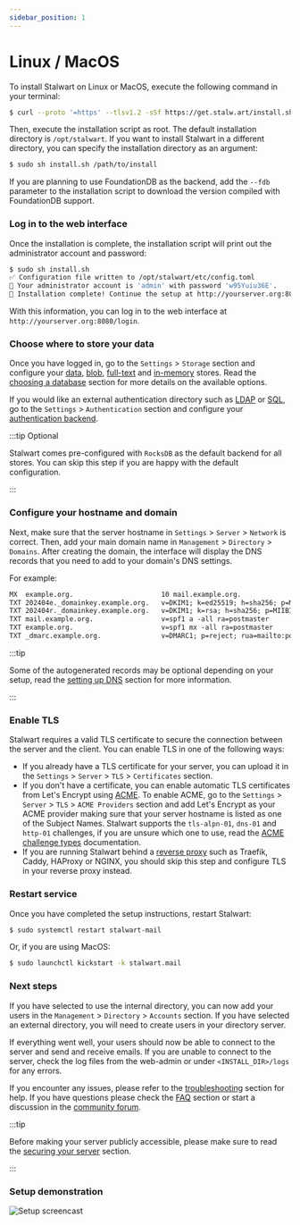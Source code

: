 ```yaml
---
sidebar_position: 1
---
```


# Linux / MacOS

To install Stalwart on Linux or MacOS, execute the following command in your terminal:

```bash
$ curl --proto '=https' --tlsv1.2 -sSf https://get.stalw.art/install.sh -o install.sh
```

Then, execute the installation script as root. The default installation directory is `/opt/stalwart`. If you want to install Stalwart in a different directory, you can specify the installation directory as an argument:

```bash
$ sudo sh install.sh /path/to/install
```

If you are planning to use FoundationDB as the backend, add the `--fdb` parameter to the installation script to download the version compiled with FoundationDB support.

### Log in to the web interface

Once the installation is complete, the installation script will print out the administrator account and password: 

```bash
$ sudo sh install.sh
✅ Configuration file written to /opt/stalwart/etc/config.toml
🔑 Your administrator account is 'admin' with password 'w95Yuiu36E'.
🎉 Installation complete! Continue the setup at http://yourserver.org:8080/login
```

With this information, you can log in to the web interface at `http://yourserver.org:8080/login`.

### Choose where to store your data

Once you have logged in, go to the `Settings` > `Storage` section and configure your [data](/docs/storage/data), [blob](/docs/storage/blob), [full-text](/docs/storage/fts) and [in-memory](/docs/storage/in-memory) stores. Read the [choosing a database](/docs/install/store) section for more details on the available options. 

If you would like an external authentication directory such as [LDAP](/docs/auth/backend/ldap.md) or [SQL](/docs/auth/backend/sql), go to the `Settings` > `Authentication` section and configure your [authentication backend](/docs/install/directory).

:::tip Optional

Stalwart comes pre-configured with `RocksDB` as the default backend for all stores. You can skip this step if you are happy with the default configuration.

:::

### Configure your hostname and domain

Next, make sure that the server hostname in `Settings` > `Server` > `Network` is correct. Then, add your main domain name in `Management` > `Directory` > `Domains`. After creating the domain, the interface will display the DNS records that you need to add to your domain's DNS settings.

For example:

```txt
MX  example.org.                      10 mail.example.org.
TXT 202404e._domainkey.example.org.   v=DKIM1; k=ed25519; h=sha256; p=MCowBQYDK2VwAyEAOT2JN9F8SLTVFNEODDu22SD9RJDC282mugCAeXkzjH0=
TXT 202404r._domainkey.example.org.   v=DKIM1; k=rsa; h=sha256; p=MIIBIjANBgkqhkiG9w0BAQEFAAOCAQ8AMIIBCgKCAQEAykeYJjv5N0AlnJ8gKF+/8qjbStiMFWvPg+p3JPh96GPXEN6l9W/Ee6Lag6i3vLyTVH5dnRVRBhfWhc+Dc0nKreZe4f5i4L5M4RI31+RpEgu4bCmncUIk2WzJgGBW5XbiOwXjge6OKWtJQN9d8Lc1AuryL5xeged9iS6xd/+EJz4WxAf18U+j38xmAm8fJUTBnQVeb/AZup+voSKAS59jyumsb0jQtXfX5xnwTFXdiX2OF8LRrmmNs/ObHozgHftxAv+YCiSU4bqSlKNPQIrN5kk1YnZDnLlc1Gr66AWlmdUVE7PWtZPTy4f8+uHO93EW3WUxLmynZm+Syn9FTJC2uwIDAQAB
TXT mail.example.org.                 v=spf1 a -all ra=postmaster
TXT example.org.                      v=spf1 mx -all ra=postmaster
TXT _dmarc.example.org.               v=DMARC1; p=reject; rua=mailto:postmaster@example.org; ruf=mailto:postmaster@example.org
```

:::tip 

Some of the autogenerated records may be optional depending on your setup, read the [setting up DNS](/docs/install/dns) section for more information.

:::

### Enable TLS

Stalwart requires a valid TLS certificate to secure the connection between the server and the client. You can enable TLS in one of the following ways:

- If you already have a TLS certificate for your server, you can upload it in the `Settings` > `Server` > `TLS` > `Certificates` section. 
- If you don't have a certificate, you can enable automatic TLS certificates from Let's Encrypt using [ACME](/docs/server/tls/acme/overview). To enable ACME, go to the `Settings` > `Server` > `TLS` > `ACME Providers` section and add Let's Encrypt as your ACME provider making sure that your server hostname is listed as one of the Subject Names. Stalwart supports the `tls-alpn-01`, `dns-01` and `http-01` challenges, if you are unsure which one to use, read the [ACME challenge types](/docs/server/tls/acme/challenges) documentation.
- If you are running Stalwart behind a [reverse proxy](/docs/server/reverse-proxy/overview) such as Traefik, Caddy, HAProxy or NGINX, you should skip this step and configure TLS in your reverse proxy instead.

### Restart service

Once you have completed the setup instructions, restart Stalwart:

```bash
$ sudo systemctl restart stalwart-mail
```

Or, if you are using MacOS:

```bash
$ sudo launchctl kickstart -k stalwart.mail
```

### Next steps

If you have selected to use the internal directory, you can now add your users in the `Management` > `Directory` > `Accounts` section. If you have selected an external directory, you will need to create users in your directory server.

If everything went well, your users should now be able to connect to the server and send and receive emails. If you are unable to connect to the server, check the log files from the web-admin or under `<INSTALL_DIR>/logs` for any errors.

If you encounter any issues, please refer to the [troubleshooting](/docs/management/troubleshoot) section for help. If you have questions please check the [FAQ](/docs/faq) section or start a discussion in the [community forum](https://github.com/stalwartlabs/stalwart/discussions).

:::tip 

Before making your server publicly accessible, please make sure to read the [securing your server](/docs/install/security) section.

:::

### Setup demonstration

![Setup screencast](/img/screencast-setup.gif)
